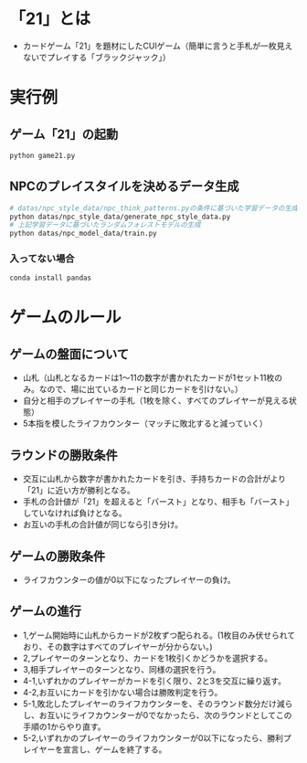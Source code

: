 # 「21」とは
- カードゲーム「21」を題材にしたCUIゲーム（簡単に言うと手札が一枚見えないでプレイする「ブラックジャック」）
# 実行例
## ゲーム「21」の起動
```bash
python game21.py
```
## NPCのプレイスタイルを決めるデータ生成
```bash
# datas/npc_style_data/npc_think_patterns.pyの条件に基づいた学習データの生成
python datas/npc_style_data/generate_npc_style_data.py
# 上記学習データに基づいたランダムフォレストモデルの生成
python datas/npc_model_data/train.py
```
### 入ってない場合
```bash
conda install pandas
```
# ゲームのルール
## ゲームの盤面について
- 山札（山札となるカードは1～11の数字が書かれたカードが1セット11枚のみ。なので、場に出ているカードと同じカードを引けない。）
- 自分と相手のプレイヤーの手札（1枚を除く、すべてのプレイヤーが見える状態）
- 5本指を模したライフカウンター（マッチに敗北すると減っていく）
## ラウンドの勝敗条件
- 交互に山札から数字が書かれたカードを引き、手持ちカードの合計がより「21」に近い方が勝利となる。
- 手札の合計値が「21」を超えると「バースト」となり、相手も「バースト」していなければ負けとなる。
- お互いの手札の合計値が同じなら引き分け。
## ゲームの勝敗条件
- ライフカウンターの値が0以下になったプレイヤーの負け。
## ゲームの進行
- 1,ゲーム開始時に山札からカードが2枚ずつ配られる。(1枚目のみ伏せられており、その数字はすべてのプレイヤーが分からない。) 
- 2,プレイヤーのターンとなり、カードを1枚引くかどうかを選択する。
- 3,相手プレイヤーのターンとなり、同様の選択を行う。
- 4-1,いずれかのプレイヤーがカードを引く限り、2と3を交互に繰り返す。
- 4-2,お互いにカードを引かない場合は勝敗判定を行う。
- 5-1,敗北したプレイヤーのライフカウンターを、そのラウンド数分だけ減らし、お互いにライフカウンターが0でなかったら、次のラウンドとしてこの手順の1からやり直す。
- 5-2,いずれかのプレイヤーのライフカウンターが0以下になったら、勝利プレイヤーを宣言し、ゲームを終了する。
